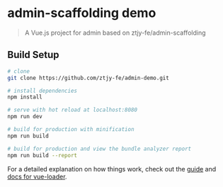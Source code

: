 # admin-scaffolding demo

> A Vue.js project for admin based on ztjy-fe/admin-scaffolding

## Build Setup

``` bash
# clone
git clone https://github.com/ztjy-fe/admin-demo.git

# install dependencies
npm install

# serve with hot reload at localhost:8080
npm run dev

# build for production with minification
npm run build

# build for production and view the bundle analyzer report
npm run build --report
```

For a detailed explanation on how things work, check out the [guide](http://vuejs-templates.github.io/webpack/) and [docs for vue-loader](http://vuejs.github.io/vue-loader).
